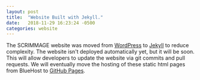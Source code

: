 ```yaml
---
layout: post
title:  "Website Built with Jekyll."
date:   2018-11-29 16:23:24 -0500
categories: website
---
```


The SCRIMMAGE website was moved from [WordPress](https://wordpress.org)
to [Jekyll](https://jekyllrb.com/) to reduce complexity. The website isn't
deployed automatically yet, but it will be soon. This will allow developers to
update the website via git commits and pull requests. We will eventually move
the hosting of these static html pages from BlueHost
to [GitHub Pages](https://pages.github.com/).
